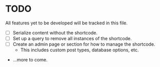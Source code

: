 # TODO
All features yet to be developed will be tracked in this file.

- [ ] Serialize content without the shortcode.
- [ ] Set up a query to remove all instances of the shortcode.
- [ ] Create an admin page or section for how to manage the shortcode.
    - This includes custom post types, database options, etc.
- ...more to come.
